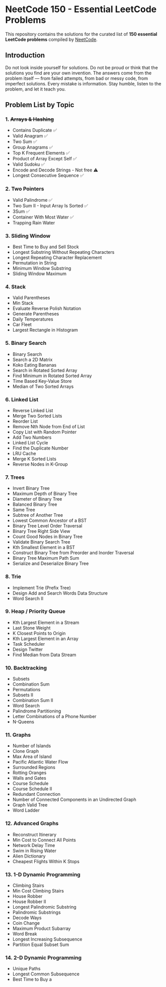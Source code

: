 # NeetCode 150 - Essential LeetCode Problems
This repository contains the solutions for the curated list of **150 essential LeetCode problems** compiled by [NeetCode](https://neetcode.io).

## Introduction

Do not look inside yourself for solutions. Do not be proud or think that the solutions you find are your own invention. The answers come from the problem itself — from failed attempts, from bad or messy code, from imperfect solutions. Every mistake is information. Stay humble, listen to the problem, and let it teach you.

## Problem List by Topic

### 1. ~~Arrays & Hashing~~ 

* Contains Duplicate ✅
* Valid Anagram ✅
* Two Sum ✅
* Group Anagrams ✅
* Top K Frequent Elements ✅
* Product of Array Except Self ✅
* Valid Sudoku ✅
* Encode and Decode Strings - Not free ⚠️
* Longest Consecutive Sequence ✅

### 2. Two Pointers

* Valid Palindrome ✅
* Two Sum II - Input Array Is Sorted ✅
* 3Sum ✅
* Container With Most Water ✅
* Trapping Rain Water

### 3. Sliding Window

* Best Time to Buy and Sell Stock
* Longest Substring Without Repeating Characters
* Longest Repeating Character Replacement
* Permutation in String
* Minimum Window Substring
* Sliding Window Maximum

### 4. Stack

* Valid Parentheses
* Min Stack
* Evaluate Reverse Polish Notation
* Generate Parentheses
* Daily Temperatures
* Car Fleet
* Largest Rectangle in Histogram

### 5. Binary Search

* Binary Search
* Search a 2D Matrix
* Koko Eating Bananas
* Search in Rotated Sorted Array
* Find Minimum in Rotated Sorted Array
* Time Based Key-Value Store
* Median of Two Sorted Arrays

### 6. Linked List

* Reverse Linked List
* Merge Two Sorted Lists
* Reorder List
* Remove Nth Node from End of List
* Copy List with Random Pointer
* Add Two Numbers
* Linked List Cycle
* Find the Duplicate Number
* LRU Cache
* Merge K Sorted Lists
* Reverse Nodes in K-Group

### 7. Trees

* Invert Binary Tree
* Maximum Depth of Binary Tree
* Diameter of Binary Tree
* Balanced Binary Tree
* Same Tree
* Subtree of Another Tree
* Lowest Common Ancestor of a BST
* Binary Tree Level Order Traversal
* Binary Tree Right Side View
* Count Good Nodes in Binary Tree
* Validate Binary Search Tree
* Kth Smallest Element in a BST
* Construct Binary Tree from Preorder and Inorder Traversal
* Binary Tree Maximum Path Sum
* Serialize and Deserialize Binary Tree

### 8. Trie

* Implement Trie (Prefix Tree)
* Design Add and Search Words Data Structure
* Word Search II

### 9. Heap / Priority Queue

* Kth Largest Element in a Stream
* Last Stone Weight
* K Closest Points to Origin
* Kth Largest Element in an Array
* Task Scheduler
* Design Twitter
* Find Median from Data Stream

### 10. Backtracking

* Subsets
* Combination Sum
* Permutations
* Subsets II
* Combination Sum II
* Word Search
* Palindrome Partitioning
* Letter Combinations of a Phone Number
* N-Queens

### 11. Graphs

* Number of Islands
* Clone Graph
* Max Area of Island
* Pacific Atlantic Water Flow
* Surrounded Regions
* Rotting Oranges
* Walls and Gates
* Course Schedule
* Course Schedule II
* Redundant Connection
* Number of Connected Components in an Undirected Graph
* Graph Valid Tree
* Word Ladder

### 12. Advanced Graphs

* Reconstruct Itinerary
* Min Cost to Connect All Points
* Network Delay Time
* Swim in Rising Water
* Alien Dictionary
* Cheapest Flights Within K Stops

### 13. 1-D Dynamic Programming

* Climbing Stairs
* Min Cost Climbing Stairs
* House Robber
* House Robber II
* Longest Palindromic Substring
* Palindromic Substrings
* Decode Ways
* Coin Change
* Maximum Product Subarray
* Word Break
* Longest Increasing Subsequence
* Partition Equal Subset Sum

### 14. 2-D Dynamic Programming

* Unique Paths
* Longest Common Subsequence
* Best Time to Buy a
